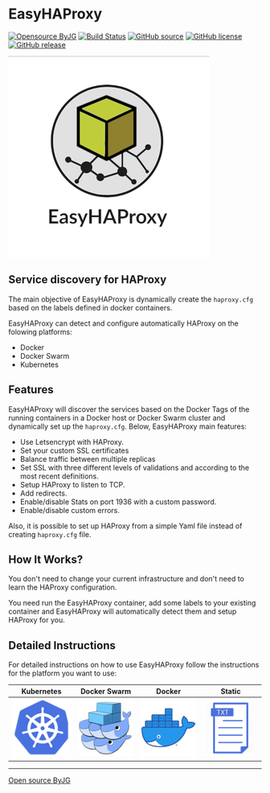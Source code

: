 # EasyHAProxy

[![Opensource ByJG](https://img.shields.io/badge/opensource-byjg-success.svg)](http://opensource.byjg.com)
[![Build Status](https://github.com/byjg/docker-easy-haproxy/actions/workflows/build.yml/badge.svg?branch=master)](https://github.com/byjg/docker-easy-haproxy/actions/workflows/build.yml)
[![GitHub source](https://img.shields.io/badge/Github-source-informational?logo=github)](https://github.com/byjg/docker-easy-haproxy/)
[![GitHub license](https://img.shields.io/github/license/byjg/docker-easy-haproxy.svg)](https://opensource.byjg.com/opensource/licensing.html)
[![GitHub release](https://img.shields.io/github/release/byjg/docker-easy-haproxy.svg)](https://github.com/byjg/docker-easy-haproxy/releases/)

![EasyHAProxy](logo.png)

## Service discovery for HAProxy

The main objective of EasyHAProxy is dynamically create the `haproxy.cfg` based on the labels defined in docker containers.

EasyHAProxy can detect and configure automatically HAProxy on the folowing platforms:

- Docker
- Docker Swarm
- Kubernetes

## Features

EasyHAProxy will discover the services based on the Docker Tags of the running containers in a Docker host or Docker Swarm cluster and dynamically set up the `haproxy.cfg`. Below, EasyHAProxy main features:

- Use Letsencrypt with HAProxy.
- Set your custom SSL certificates
- Balance traffic between multiple replicas
- Set SSL with three different levels of validations and according to the most recent definitions.
- Setup HAProxy to listen to TCP.
- Add redirects.
- Enable/disable Stats on port 1936 with a custom password.
- Enable/disable custom errors.

Also, it is possible to set up HAProxy from a simple Yaml file instead of creating `haproxy.cfg` file.

## How It Works?

You don't need to change your current infrastructure and don't need to learn the HAProxy configuration.

You need run the EasyHAProxy container, add some labels to your existing container and EasyHAProxy will
automatically detect them and setup HAProxy for you.

## Detailed Instructions

For detailed instructions on how to use EasyHAProxy follow the instructions for the platform you want to use:

| Kubernetes | Docker Swarm | Docker |  Static
|------------|--------------|--------|---------
| [![Kubernetes](kubernetes.png)](docs/kubernetes.md) | [![Docker Swarm](swarm.png)](docs/swarm.md)  | [![Docker](docker.png)](docs/docker.md) | [![Static](static.png)](docs/static.md)


----
[Open source ByJG](http://opensource.byjg.com)
